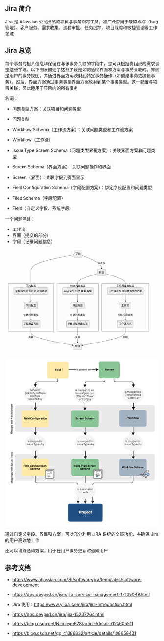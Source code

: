 ## Jira 简介

Jira 是 Atlassian 公司出品的项目与事务跟踪工具，被广泛应用于缺陷跟踪（bug 管理）、客户服务、需求收集、流程审批、任务跟踪、项目跟踪和敏捷管理等工作领域

## Jira 总览

每个事务的相关信息均保留在与该事务关联的字段中。您可以根据贵组织的需求调整这些字段。以下图表描述了这些字段是如何通过界面和方案与事务关联的。界面是用户的事务视图，并通过界面方案映射到特定事务操作（如创建事务或编辑事务）。然后，界面方案通过事务类型界面方案映射到某个事务类型。这一配置与项目关联，因此适用于项目内的所有事务

名词：

- 问题类型方案：关联项目和问题类型
- 问题类型

- Workflow Schema（工作流方案）：关联问题类型和工作流方案
- Workflow（工作流）
- Issue Type Screen Schema（问题类型界面方案）：关联界面方案和问题类型
- Screen Schema（界面方案）：关联问题操作和界面
- Screen（界面）：关联字段到页面显示
- Field Configuration Schema（字段配置方案）：绑定字段配置和问题类型
- Filed Schema（字段配置）
- Field（自定义字段、系统字段）

一个问题包含：

- 工作流
- 界面（提交的部分）
- 字段（记录问题信息）

![image-20240408112825678](./.assets/Jira简介/image-20240408112825678.png)

![img](./.assets/Jira简介/fields_diagram.png)

通过自定义字段、界面和方案，可以充分利用 JIRA 系统的全部功能，并确保 Jira 的用户高效地工作

还可以设置通知方案，用于在用户事务更新时通知用户

## 参考文档

- <https://www.atlassian.com/zh/software/jira/templates/software-development>

- <https://doc.devpod.cn/jsm/jira-service-management-17105048.html>

- Jira 使用：<https://www.yiibai.com/jira/jira-introduction.html>

- <https://doc.devpod.cn/jira/jira-15237264.html>

- <https://blog.csdn.net/Nicolege678/article/details/124605511>

- <https://blog.csdn.net/qq_41386332/article/details/108658431>